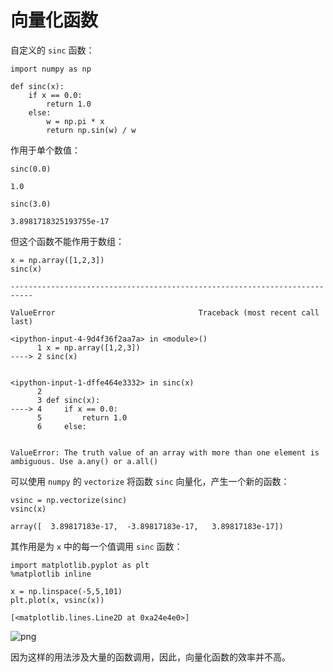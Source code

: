 
# 向量化函数

自定义的 `sinc` 函数：


```
import numpy as np

def sinc(x):
    if x == 0.0:
        return 1.0
    else:
        w = np.pi * x
        return np.sin(w) / w
```

作用于单个数值：


```
sinc(0.0)
```




    1.0




```
sinc(3.0)
```




    3.8981718325193755e-17



但这个函数不能作用于数组：


```
x = np.array([1,2,3])
sinc(x)
```


    ---------------------------------------------------------------------------

    ValueError                                Traceback (most recent call last)

    <ipython-input-4-9d4f36f2aa7a> in <module>()
          1 x = np.array([1,2,3])
    ----> 2 sinc(x)
    

    <ipython-input-1-dffe464e3332> in sinc(x)
          2 
          3 def sinc(x):
    ----> 4     if x == 0.0:
          5         return 1.0
          6     else:


    ValueError: The truth value of an array with more than one element is ambiguous. Use a.any() or a.all()


可以使用 `numpy` 的 `vectorize` 将函数 `sinc` 向量化，产生一个新的函数：


```
vsinc = np.vectorize(sinc)
vsinc(x)
```




    array([  3.89817183e-17,  -3.89817183e-17,   3.89817183e-17])



其作用是为 `x` 中的每一个值调用 `sinc` 函数：


```
import matplotlib.pyplot as plt
%matplotlib inline

x = np.linspace(-5,5,101)
plt.plot(x, vsinc(x))
```




    [<matplotlib.lines.Line2D at 0xa24e4e0>]




![png](output_11_1.png)


因为这样的用法涉及大量的函数调用，因此，向量化函数的效率并不高。
